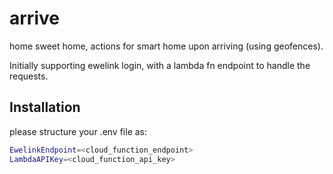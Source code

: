 # arrive
home sweet home, actions for smart home upon arriving (using geofences).

Initially supporting ewelink login, with a lambda fn endpoint to handle the requests.


## Installation
please structure your .env file as:

```bash
EwelinkEndpoint=<cloud_function_endpoint>
LambdaAPIKey=<cloud_function_api_key>
```
